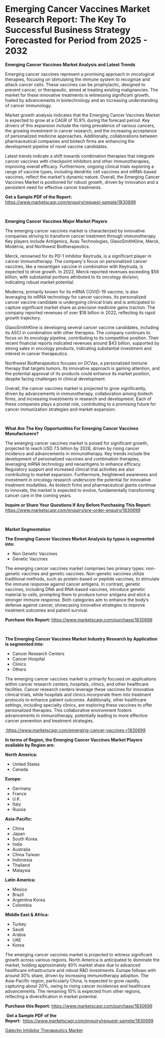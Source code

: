 <p><h1>Emerging Cancer Vaccines Market Research Report: The Key To Successful Business Strategy Forecasted for Period from 2025 - 2032</h1></p><p><strong>Emerging Cancer Vaccines Market Analysis and Latest Trends</strong></p>
<p><p>Emerging cancer vaccines represent a promising approach in oncological therapies, focusing on stimulating the immune system to recognize and attack cancer cells. These vaccines can be prophylactic, designed to prevent cancer, or therapeutic, aimed at treating existing malignancies. The market for these innovative treatments is witnessing significant growth, fueled by advancements in biotechnology and an increasing understanding of cancer immunology.</p><p>Market growth analysis indicates that the Emerging Cancer Vaccines Market is expected to grow at a CAGR of 10.9% during the forecast period. Key drivers of this expansion include the rising prevalence of various cancers, the growing investment in cancer research, and the increasing acceptance of personalized medicine approaches. Additionally, collaborations between pharmaceutical companies and biotech firms are enhancing the development pipeline of novel vaccine candidates.</p><p>Latest trends indicate a shift towards combination therapies that integrate cancer vaccines with checkpoint inhibitors and other immunotherapies, improving overall efficacy. Furthermore, ongoing clinical trials exploring a range of vaccine types, including dendritic cell vaccines and mRNA-based vaccines, reflect the market's dynamic nature. Overall, the Emerging Cancer Vaccines Market is positioned for robust growth, driven by innovation and a persistent need for effective cancer treatments.</p></p>
<p><strong>Get a Sample PDF of the Report:&nbsp;</strong> <a href="https://www.marketscagr.com/enquiry/request-sample/1830699?utm_campaign=3177&utm_medium=2&utm_source=Github&utm_content=ia&utm_term=09032025&utm_id=emerging-cancer-vaccines">https://www.marketscagr.com/enquiry/request-sample/1830699</a></p>
<p>&nbsp;</p>
<p><strong>Emerging Cancer Vaccines Major Market Players</strong></p>
<p><p>The emerging cancer vaccines market is characterized by innovative companies striving to transform cancer treatment through immunotherapy. Key players include Antigenics, Avax Technologies, GlaxoSmithKline, Merck, Moderna, and Northwest Biotherapeutics.</p><p>Merck, renowned for its PD-1 inhibitor Keytruda, is a significant player in cancer immunotherapy. The company's focus on personalized cancer vaccines, like a neoantigen vaccine in combination with Keytruda, is expected to drive growth. In 2022, Merck reported revenues exceeding $59 billion, with substantial portions attributed to its oncology division, indicating robust market potential.</p><p>Moderna, primarily known for its mRNA COVID-19 vaccine, is also leveraging its mRNA technology for cancer vaccines. Its personalized cancer vaccine candidate is undergoing clinical trials and is anticipated to capture significant market share as precision medicine gains traction. The company reported revenues of over $18 billion in 2022, reflecting its rapid growth trajectory.</p><p>GlaxoSmithKline is developing several cancer vaccine candidates, including its ASCI in combination with other therapies. The company continues to focus on its oncology pipeline, contributing to its competitive position. Their recent financial reports indicated revenues around $43 billion, supported by strong sales in oncology products, indicating substantial investment and interest in cancer therapeutics.</p><p>Northwest Biotherapeutics focuses on DCVax, a personalized immune therapy that targets tumors. Its innovative approach is gaining attention, and the potential approval of its products could enhance its market position, despite facing challenges in clinical development.</p><p>Overall, the cancer vaccines market is projected to grow significantly, driven by advancements in immunotherapy, collaboration among biotech firms, and increasing investments in research and development. Each of these companies plays a pivotal role, contributing to a promising future for cancer immunization strategies and market expansion.</p></p>
<p>&nbsp;</p>
<p><strong>What Are The Key Opportunities For Emerging Cancer Vaccines Manufacturers?</strong></p>
<p><p>The emerging cancer vaccines market is poised for significant growth, projected to reach USD 7.5 billion by 2028, driven by rising cancer incidence and advancements in immunotherapy. Key trends include the development of personalized vaccines and combination therapies, leveraging mRNA technology and neoantigens to enhance efficacy. Regulatory support and increased clinical trial activities are also contributing to market expansion. Furthermore, heightened awareness and investment in oncology research underscore the potential for innovative treatment modalities. As biotech firms and pharmaceutical giants continue to innovate, the market is expected to evolve, fundamentally transforming cancer care in the coming years.</p></p>
<p><strong>Inquire or Share Your Questions If Any Before Purchasing This Report:</strong> <a href="https://www.marketscagr.com/enquiry/pre-order-enquiry/1830699?utm_campaign=3177&utm_medium=2&utm_source=Github&utm_content=ia&utm_term=09032025&utm_id=emerging-cancer-vaccines">https://www.marketscagr.com/enquiry/pre-order-enquiry/1830699</a></p>
<p>&nbsp;</p>
<p><strong>Market Segmentation</strong></p>
<p><strong>The Emerging Cancer Vaccines Market Analysis by types is segmented into:</strong></p>
<p><ul><li>Non Genetic Vaccines</li><li>Genetic Vaccines</li></ul></p>
<p><p>The emerging cancer vaccines market comprises two primary types: non-genetic vaccines and genetic vaccines. Non-genetic vaccines utilize traditional methods, such as protein-based or peptide vaccines, to stimulate the immune response against cancer antigens. In contrast, genetic vaccines, including DNA and RNA-based vaccines, introduce genetic material to cells, prompting them to produce tumor antigens and elicit a stronger immune response. Both categories aim to enhance the body’s defense against cancer, showcasing innovative strategies to improve treatment outcomes and patient survival.</p></p>
<p><strong>Purchase this Report:&nbsp;</strong><a href="https://www.marketscagr.com/purchase/1830699?utm_campaign=3177&utm_medium=2&utm_source=Github&utm_content=ia&utm_term=09032025&utm_id=emerging-cancer-vaccines">https://www.marketscagr.com/purchase/1830699</a></p>
<p>&nbsp;</p>
<p><strong>The Emerging Cancer Vaccines Market Industry Research by Application is segmented into:</strong></p>
<p><ul><li>Cancer Research Centers</li><li>Cancer Hospital</li><li>Clinics</li><li>Others</li></ul></p>
<p><p>The emerging cancer vaccines market is primarily focused on applications within cancer research centers, hospitals, clinics, and other healthcare facilities. Cancer research centers leverage these vaccines for innovative clinical trials, while hospitals and clinics incorporate them into treatment protocols to enhance patient outcomes. Additionally, other healthcare settings, including specialty clinics, are exploring these vaccines to offer personalized therapies. This collaborative environment fosters advancements in immunotherapy, potentially leading to more effective cancer prevention and treatment strategies.</p></p>
<p><a href="https://www.marketscagr.com/emerging-cancer-vaccines-r1830699?utm_campaign=3177&utm_medium=2&utm_source=Github&utm_content=ia&utm_term=09032025&utm_id=emerging-cancer-vaccines">&nbsp;https://www.marketscagr.com/emerging-cancer-vaccines-r1830699</a></p>
<p><strong>In terms of Region, the Emerging Cancer Vaccines Market Players available by Region are:</strong></p>
<p>
    <p> <strong> North America: </strong>
        <ul>
            <li>United States</li>
            <li>Canada</li>
        </ul>
        </p> 
    <p> <strong> Europe: </strong>
        <ul>
            <li>Germany</li>
            <li>France</li>
            <li>U.K.</li>
            <li>Italy</li>
            <li>Russia</li>
        </ul>
        </p> 
    <p> <strong> Asia-Pacific: </strong>
        <ul>
            <li>China</li>
            <li>Japan</li>
            <li>South Korea</li>
            <li>India</li>
            <li>Australia</li>
            <li>China Taiwan</li>
            <li>Indonesia</li>
            <li>Thailand</li>
            <li>Malaysia</li>
        </ul>
        </p> 
    <p> <strong> Latin America: </strong>
        <ul>
            <li>Mexico</li>
            <li>Brazil</li>
            <li>Argentina Korea</li>
            <li>Colombia</li>
        </ul>
        </p> 
    <p> <strong> Middle East & Africa: </strong>
        <ul>
            <li>Turkey</li>
            <li>Saudi</li>
            <li>Arabia</li>
            <li>UAE</li>
            <li>Korea</li>
        </ul>
    </p>
    </p>
<p><p>The emerging cancer vaccines market is projected to witness significant growth across various regions. North America is anticipated to dominate the market, holding approximately 40% market share due to advanced healthcare infrastructure and robust R&D investments. Europe follows with around 30% share, driven by increasing immunotherapy adoption. The Asia-Pacific region, particularly China, is expected to grow rapidly, capturing about 20%, owing to rising cancer incidences and healthcare advancements. The remaining 10% is expected from other regions, reflecting a diversification in market potential.</p></p>
<p><strong>Purchase this Report: </strong><a href="https://www.marketscagr.com/purchase/1830699?utm_campaign=3177&utm_medium=2&utm_source=Github&utm_content=ia&utm_term=09032025&utm_id=emerging-cancer-vaccines">https://www.marketscagr.com/purchase/1830699</a></p>
<p>&nbsp;<strong>Get a Sample PDF of the Report:&nbsp;&nbsp;</strong><a href="https://www.marketscagr.com/enquiry/request-sample/1830699?utm_campaign=3177&utm_medium=2&utm_source=Github&utm_content=ia&utm_term=09032025&utm_id=emerging-cancer-vaccines">https://www.marketscagr.com/enquiry/request-sample/1830699</a></p>
<p><strong></strong></p>
<p><p><a href="https://github.com/stickkinkel/Market-Research-Report-List-1/blob/main/galectin-inhibitor-therapeutics-market.md?utm_campaign=3177&utm_medium=2&utm_source=Github&utm_content=ia&utm_term=09032025&utm_id=emerging-cancer-vaccines">Galectin Inhibitor Therapeutics Market</a></p></p>